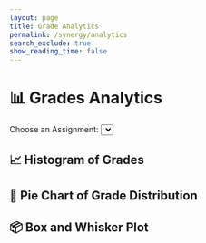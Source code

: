 ```yaml
---
layout: page 
title: Grade Analytics 
permalink: /synergy/analytics
search_exclude: true
show_reading_time: false 
---
```


<head>
    <title>Grades Analytics</title>
    <script src="https://cdn.jsdelivr.net/npm/chart.js"></script>
    <script src="https://cdn.plot.ly/plotly-latest.min.js"></script>
</head>
<body>

<div class="container">
    <h1>📊 Grades Analytics</h1>
    <!-- Assignment Selection Dropdown -->
    <label for="assignmentSelect">Choose an Assignment:</label>
    <select id="assignmentSelect" onchange="fetchGrades()"></select>
    <!-- Histogram Section -->
    <div class="chart-section" id="histogramSection">
        <h2>📈 Histogram of Grades</h2>
        <canvas id="histogram"></canvas>
    </div>
    <!-- Pie Chart Section -->
    <div class="chart-section" id="pieChartSection">
        <h2>🍰 Pie Chart of Grade Distribution</h2>
        <canvas id="pieChart"></canvas>
    </div>
    <!-- Box and Whisker Plot Section -->
    <div class="chart-section" id="boxPlotSection">
        <h2>📦 Box and Whisker Plot</h2>
        <div id="boxPlot"></div>
    </div>
</div>

<script type="module">
    // Load assignments for dropdown
    import { login, javaURI, pythonURI, fetchOptions } from '{{ site.baseurl }}/assets/js/api/config.js';

    // Fetch grades based on selected assignment
    // Load assignments for dropdown
    async function loadAssignments() {
    const options = {
        URL: `${javaURI}/api/synergy/grades`, // Correct endpoint
        method: "GET",
        cache: "no-cache",
    };

    console.log(options.URL);

    try {
        const response = await fetch(options.URL, fetchOptions);
        if (!response.ok) {
            throw new Error(`Failed to load assignments: ${response.status}`);
        }

        const responseData = await response.json();
        const assignmentIds = [...new Set(responseData.map(item => item.assignmentId))];

        console.log("API Response Data:", responseData);
        console.log("assignment IDS:", assignmentIds);

        const assignmentSelect = document.getElementById('assignmentSelect');

        assignmentSelect.innerHTML = ""; // Clear existing options

        // Populate dropdown with assignment IDs
        assignmentIds.forEach(id => {
            const option = document.createElement('option');
            option.value = id;
            option.text = `Assignment ${id}`;
            assignmentSelect.add(option);
        });
    } catch (error) {
        console.error(error.message);
    }
}

    async function fetchGrades() {
    const assignmentId = document.getElementById('assignmentSelect').value;
    const userId = getUserId(); // Implement this function to retrieve the current user ID.
    const options = {
        method: "GET",
        cache: "no-cache",
    };

    try {
        // Fetch grades for the selected assignment
        const gradesResponse = await fetch(`${javaURI}/api/analytics/assignment/${assignmentId}/grades`, fetchOptions);
        if (!gradesResponse.ok) {
            throw new Error(`Failed to fetch grades data: ${gradesResponse.status}`);
        }
        const gradesData = await gradesResponse.json();
        const grades = gradesData.grades;

        // Fetch user-specific grades for the assignment
        const userResponse = await fetch(`${javaURI}/api/analytics/assignment/${assignmentId}/student/${userId}/grade`, fetchOptions);
        if (!userResponse.ok) {
            throw new Error(`Failed to fetch user-specific grades: ${userResponse.status}`);
        }
        const userData = await userResponse.json();

        console.log("Grades Data:", grades);
        console.log("User Data:", userData);

        // Update charts with grades data
        createHistogram(grades);
        createPieChart(grades);
        createBoxPlot(grades);
        showCharts();

        // Optionally, display user-specific data on the page
        displayUserData(userData);
    } catch (error) {
        console.error(error.message);
    }
}

// Function to display user-specific data
function displayUserData(userData) {
    const container = document.querySelector('.container');
    let userInfo = document.getElementById('userInfo');
    if (!userInfo) {
        userInfo = document.createElement('div');
        userInfo.id = 'userInfo';
        container.appendChild(userInfo);
    }

    userInfo.innerHTML = `
        <h3>👤 User Information</h3>
        <p><strong>Name:</strong> ${userData.name}</p>
        <p><strong>Grade:</strong> ${userData.grade}</p>
        <p><strong>Status:</strong> ${userData.status}</p>
    `;
}


    let histogram;

    function createHistogram(grades) {
        const ctx = document.getElementById('histogram').getContext('2d');
        
        if (histogram) histogram.destroy();

        histogram = new Chart(ctx, {
            type: 'bar',
            data: {
                labels: Array.from(new Set(grades)).sort((a, b) => a - b),
                datasets: [{
                    label: 'Frequency of Grades',
                    data: Array.from(new Set(grades)).map(grade => grades.filter(g => g === grade).length),
                    backgroundColor: 'rgba(255, 193, 7, 0.6)',
                    borderColor: 'rgba(255, 193, 7, 1)',
                    borderWidth: 1
                }]
            },
            options: {
                scales: {
                    y: { beginAtZero: true }
                },
                plugins: {
                    title: { display: true, text: 'Grades Histogram', color: '#ffa726' },
                    legend: { labels: { color: '#ffffff' } }
                }
            }
        });
    }

    let pieChart;

    function createPieChart(grades) {
        const ctx = document.getElementById('pieChart').getContext('2d');
        const gradeRanges = {
            'A (90-100)': grades.filter(g => g >= .90).length,
            'B (80-89)': grades.filter(g => g >= .80 && g < .90).length,
            'C (70-79)': grades.filter(g => g >= .70 && g < .80).length,
            'D (60-69)': grades.filter(g => g >= .60 && g < .70).length,
            'F (< 60)': grades.filter(g => g < .60).length
        };

        if (pieChart) pieChart.destroy();

        pieChart = new Chart(ctx, {
            type: 'pie',
            data: {
                labels: Object.keys(gradeRanges),
                datasets: [{
                    label: 'Grade Distribution',
                    data: Object.values(gradeRanges),
                    backgroundColor: [
                        'rgba(54, 162, 235, 0.6)', 
                        'rgba(75, 192, 192, 0.6)', 
                        'rgba(255, 206, 86, 0.6)', 
                        'rgba(255, 159, 64, 0.6)', 
                        'rgba(255, 99, 132, 0.6)'  
                    ],
                    borderColor: [
                        'rgba(54, 162, 235, 1)',
                        'rgba(75, 192, 192, 1)',
                        'rgba(255, 206, 86, 1)',
                        'rgba(255, 159, 64, 1)',
                        'rgba(255, 99, 132, 1)'
                    ],
                    borderWidth: 1
                }]
            },
            options: {
                plugins: {
                    title: { display: true, text: 'Grade Distribution Pie Chart', color: '#ffa726' },
                    legend: { labels: { color: '#ffffff' } }
                }
            }
        });
    }

    let thereIsABoxPlot = false;
    
    function createBoxPlot(grades) {
        if (!thereIsABoxPlot) {thereIsABoxPlot = true;}
        else { Plotly.purge(document.getElementById("boxPlot")); }
        
        const trace = {
            y: grades,
            type: 'box',
            name: 'Grades',
            marker: { color: 'rgba(255, 193, 7, 0.6)' },
            line: { color: '#ffa726' }
        };
        const data = [trace];
        const layout = {
            title: 'Grades Box and Whisker Plot',
            titlefont: { color: '#ffa726' },
            yaxis: { title: 'Grades', zeroline: false, color: '#ffffff' },
            paper_bgcolor: '#2c2c2e',
            plot_bgcolor: '#2c2c2e'
        };

        Plotly.newPlot('boxPlot', data, layout);
    }

    function showCharts() {
        document.getElementById('histogramSection').classList.add('visible');
        document.getElementById('pieChartSection').classList.add('visible');
        document.getElementById('boxPlotSection').classList.add('visible');
    }

    window.onload = loadAssignments;

        // Function to get a cookie by name
    function getCookie(name) {
        const value = `; ${document.cookie}`;
        const parts = value.split(`; ${name}=`);
        if (parts.length === 2) return parts.pop().split(';').shift();
        return null; // Return null if the cookie doesn't exist
    }

    // Retrieve the `jwt_java_spring` cookie
    const jwtToken = getCookie('jwt_java_spring');
    console.log(jwtToken);

</script>

</body>
